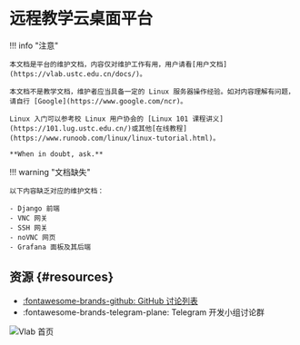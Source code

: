 # 远程教学云桌面平台

!!! info "注意"

    本文档是平台的维护文档，内容仅对维护工作有用，用户请看[用户文档](https://vlab.ustc.edu.cn/docs/)。

    本文档不是教学文档，维护者应当具备一定的 Linux 服务器操作经验。如对内容理解有问题，请自行 [Google](https://www.google.com/ncr)。

    Linux 入门可以参考校 Linux 用户协会的 [Linux 101 课程讲义](https://101.lug.ustc.edu.cn/)或其他[在线教程](https://www.runoob.com/linux/linux-tutorial.html)。

    **When in doubt, ask.**

!!! warning "文档缺失"

    以下内容缺乏对应的维护文档：

    - Django 前端
    - VNC 网关
    - SSH 网关
    - noVNC 网页
    - Grafana 面板及其后端

## 资源 {#resources}

- [:fontawesome-brands-github: GitHub 讨论列表](https://github.com/USTC-vlab/discussions/issues)
- :fontawesome-brands-telegram-plane: Telegram 开发小组讨论群 <!-- 没有链接，这是故意的 -->

![Vlab 首页](https://vlab.ustc.edu.cn/docs/images/home.png)
